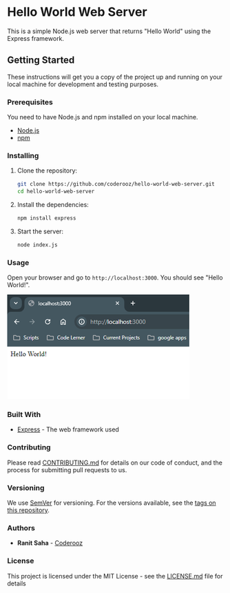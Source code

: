 
# Hello World Web Server

This is a simple Node.js web server that returns "Hello World" using the Express framework.

## Getting Started

These instructions will get you a copy of the project up and running on your local machine for development and testing purposes.

### Prerequisites

You need to have Node.js and npm installed on your local machine.

- [Node.js](https://nodejs.org/)
- [npm](https://www.npmjs.com/)

### Installing

1. Clone the repository:
   ```bash
   git clone https://github.com/coderooz/hello-world-web-server.git
   cd hello-world-web-server
   ```

2. Install the dependencies:
   ```bash
   npm install express
   ```

3. Start the server:
   ```bash
   node index.js
   ```

### Usage


Open your browser and go to `http://localhost:3000`. You should see "Hello World!".

![Server Action Image](./image.png)

### Built With

- [Express](https://expressjs.com/) - The web framework used

### Contributing

Please read [CONTRIBUTING.md](CONTRIBUTING.md) for details on our code of conduct, and the process for submitting pull requests to us.

### Versioning

We use [SemVer](http://semver.org/) for versioning. For the versions available, see the [tags on this repository](https://github.com/coderooz/hello-world-web-server/tags).

### Authors

- **Ranit Saha** - [Coderooz](https://github.com/coderooz)

### License

This project is licensed under the MIT License - see the [LICENSE.md](LICENSE.md) file for details